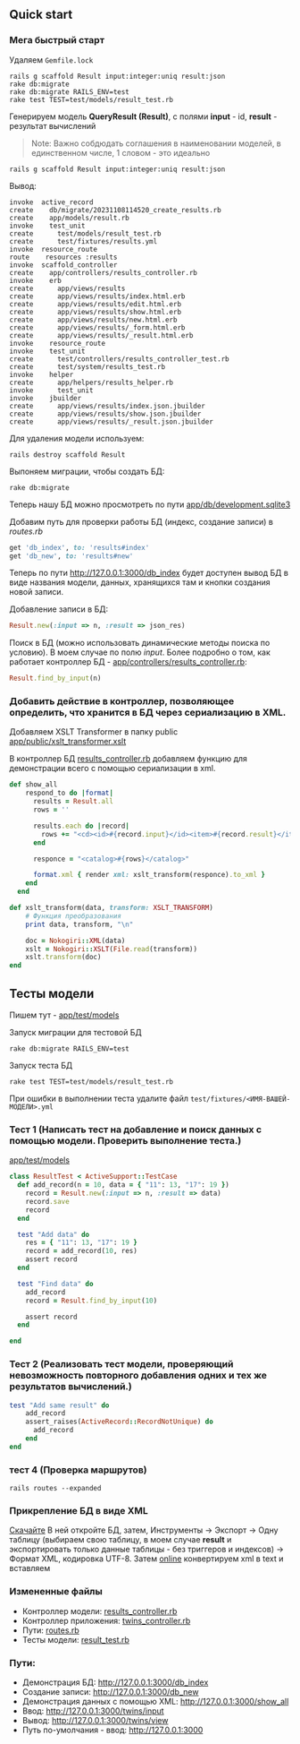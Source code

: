 ## Quick start
### Мега быстрый старт
Удаляем `Gemfile.lock`
```shell
rails g scaffold Result input:integer:uniq result:json
rake db:migrate
rake db:migrate RAILS_ENV=test
rake test TEST=test/models/result_test.rb
```

Генерируем модель **QueryResult (Result)**, с полями **input** - id, **result** - результат вычислений

> Note: Важно собдюдать соглашения в наименовании моделей, в единственном числе, 1 словом - это идеально

```shell
rails g scaffold Result input:integer:uniq result:json
```

Вывод:
```text
invoke  active_record
create    db/migrate/20231108114520_create_results.rb
create    app/models/result.rb
invoke    test_unit
create      test/models/result_test.rb
create      test/fixtures/results.yml
invoke  resource_route
route    resources :results
invoke  scaffold_controller
create    app/controllers/results_controller.rb
invoke    erb
create      app/views/results
create      app/views/results/index.html.erb
create      app/views/results/edit.html.erb
create      app/views/results/show.html.erb
create      app/views/results/new.html.erb
create      app/views/results/_form.html.erb
create      app/views/results/_result.html.erb
invoke    resource_route
invoke    test_unit
create      test/controllers/results_controller_test.rb
create      test/system/results_test.rb
invoke    helper
create      app/helpers/results_helper.rb
invoke      test_unit
invoke    jbuilder
create      app/views/results/index.json.jbuilder
create      app/views/results/show.json.jbuilder
create      app/views/results/_result.json.jbuilder
```

Для удаления модели используем:
```shell
rails destroy scaffold Result
```

Выпоняем миграции, чтобы создать БД:
```shell
rake db:migrate
```

Теперь нашу БД можно просмотреть по пути [app/db/development.sqlite3](twins%2Fdb%2Fdevelopment.sqlite3)

Добавим путь для проверки работы БД (индекс, создание записи) в *routes.rb*
```ruby
get 'db_index', to: 'results#index'
get 'db_new', to: 'results#new'
```

Теперь по пути http://127.0.0.1:3000/db_index будет доступен вывод БД в виде названия модели, данных, хранящихся там и кнопки создания новой записи.

Добавление записи в БД:
```ruby
Result.new(:input => n, :result => json_res)
```

Поиск в БД (можно использовать динамические методы поиска по условию). В моем случае по полю *input*. Более подробно о том, как работает контроллер БД - [app/controllers/results_controller.rb](twins%2Fapp%2Fcontrollers%2Fresults_controller.rb):
```ruby
Result.find_by_input(n)
```

### Добавить действие в контроллер, позволяющее определить, что хранится в БД через сериализацию в XML.
Добавляем XSLT Transformer в папку public [app/public/xslt_transformer.xslt](twins%2Fpublic%2Fxslt_transformer.xslt)

В контроллер БД [results_controller.rb](twins%2Fapp%2Fcontrollers%2Fresults_controller.rb) добавляем функцию для демонстрации всего с помощью сериализации в xml.

```ruby
def show_all
    respond_to do |format|
      results = Result.all
      rows = ''

      results.each do |record|
        rows += "<cd><id>#{record.input}</id><item>#{record.result}</item></cd>"
      end

      responce = "<catalog>#{rows}</catalog>"

      format.xml { render xml: xslt_transform(responce).to_xml }
    end
  end

def xslt_transform(data, transform: XSLT_TRANSFORM)
    # Функция преобразования 
    print data, transform, "\n"

    doc = Nokogiri::XML(data)
    xslt = Nokogiri::XSLT(File.read(transform))
    xslt.transform(doc)
end
```

## Тесты модели
Пишем тут - [app/test/models](twins%2Ftest%2Fmodels)

Запуск миграции для тестовой БД
```shell
rake db:migrate RAILS_ENV=test
```

Запуск теста БД
```shell
rake test TEST=test/models/result_test.rb
```

При ошибки в выполнении теста удалите файл `test/fixtures/<ИМЯ-ВАШЕЙ-МОДЕЛИ>.yml`

### Тест 1 (Написать тест на добавление и поиск данных с помощью модели. Проверить выполнение теста.)
[app/test/models](twins%2Ftest%2Fmodels)
```ruby
class ResultTest < ActiveSupport::TestCase
  def add_record(n = 10, data = { "11": 13, "17": 19 })
    record = Result.new(:input => n, :result => data)
    record.save
    record
  end

  test "Add data" do
    res = { "11": 13, "17": 19 }
    record = add_record(10, res)
    assert record
  end

  test "Find data" do
    add_record
    record = Result.find_by_input(10)

    assert record
  end

end
```

### Тест 2 (Реализовать тест модели, проверяющий невозможность повторного добавления одних и тех же результатов вычислений.)
```ruby
test "Add same result" do
    add_record
    assert_raises(ActiveRecord::RecordNotUnique) do
      add_record
    end
end
```

### тест 4 (Проверка маршрутов)
```shell
rails routes --expanded
```

### Прикрепление БД в виде XML
[Скачайте](https://sqlitestudio.pl/) В ней откройте БД, затем, Инструменты -> Экспорт -> Одну таблицу (выбираем свою таблицу, в моем случае **result** и экспортировать только данные таблицы - без триггеров и индексов) -> Формат XML, кодировка UTF-8.
Затем [online](https://onlineconvertfree.com/ru/convert-format/xml-to-txt/) конвертируем xml в text и вставляем

### Измененные файлы
- Контроллер модели: [results_controller.rb](twins%2Fapp%2Fcontrollers%2Fresults_controller.rb)
- Контроллер приложения: [twins_controller.rb](twins%2Fapp%2Fcontrollers%2Ftwins_controller.rb)
- Пути: [routes.rb](twins%2Fconfig%2Froutes.rb)
- Тесты модели: [result_test.rb](twins%2Ftest%2Fmodels%2Fresult_test.rb)

### Пути:
- Демонстрация БД: http://127.0.0.1:3000/db_index
- Создание записи: http://127.0.0.1:3000/db_new
- Демонстрация данных с помощью XML: http://127.0.0.1:3000/show_all
- Ввод: http://127.0.0.1:3000/twins/input
- Вывод: http://127.0.0.1:3000/twins/view
- Путь по-умолчания - ввод: http://127.0.0.1:3000
